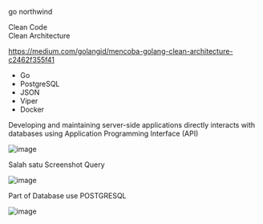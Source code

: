 go northwind

Clean Code
<br>
Clean Architecture

https://medium.com/golangid/mencoba-golang-clean-architecture-c2462f355f41

- Go
- PostgreSQL
- JSON
- Viper
- Docker

Developing and maintaining server-side applications directly interacts with databases using Application Programming Interface (API)

  ![image](https://github.com/ralif1330/go-northwind-Final/assets/113930578/ebd55987-f6bd-48b1-9ebd-4fe82461cd57)



Salah satu Screenshot Query 

![image](https://github.com/ralif1330/go-northwind-Final/assets/113930578/807888a4-8107-46c1-8674-a5efdf4b5828)

Part of Database use POSTGRESQL

![image](https://github.com/ralif1330/go-northwind-Final/assets/113930578/a99decd5-d6be-4b86-9a00-82253cb7adf7)
